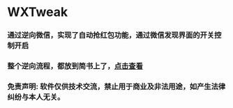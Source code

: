 # WXTweak

### 通过逆向微信，实现了自动抢红包功能，通过微信发现界面的开关控制开启

### 整个逆向流程，都放到简书上了，[点击查看](https://www.jianshu.com/p/977b4452446b)

### 免责声明: 软件仅供技术交流，禁止用于商业及非法用途，如产生法律纠纷与本人无关。
